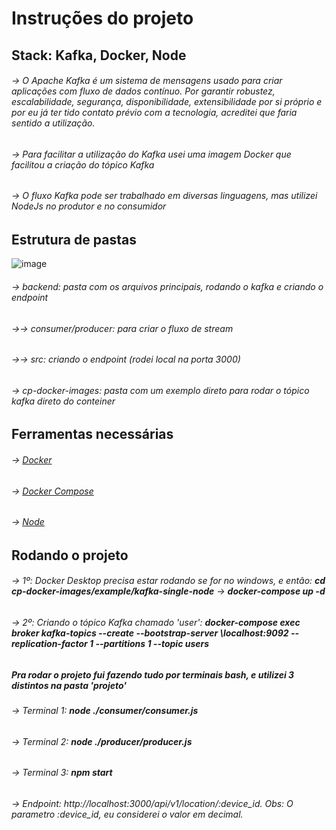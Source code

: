 # Instruções do projeto
## Stack: Kafka, Docker, Node
###### → O Apache Kafka é um sistema de mensagens usado para criar aplicações com fluxo de dados contínuo. Por garantir robustez, escalabilidade, segurança, disponibilidade, extensibilidade por si próprio e por eu já ter tido contato prévio com a tecnologia, acreditei que faria sentido a utilização.
###### → Para facilitar a utilização do Kafka usei uma imagem Docker que facilitou a criação do tópico Kafka
###### → O fluxo Kafka pode ser trabalhado em diversas linguagens, mas utilizei NodeJs no produtor e no consumidor
## Estrutura de pastas
![image](https://user-images.githubusercontent.com/25610151/180105389-3285db19-4a83-4268-8293-c1f13306b7da.png)
###### → backend: pasta com os arquivos principais, rodando o kafka e criando o endpoint
###### →→ consumer/producer: para criar o fluxo de stream
###### →→ src:  criando o endpoint (rodei local na porta 3000)
###### → cp-docker-images: pasta com um exemplo direto para rodar o tópico kafka direto do conteiner
## Ferramentas necessárias
###### → [Docker](https://docs.docker.com/engine/install/)
###### → [Docker Compose](https://docs.docker.com/compose/install/#install-compose)
###### → [Node](https://nodejs.org/en/download/)
## Rodando o projeto
###### → 1º: Docker Desktop precisa estar rodando se for no windows, e então: ***cd cp-docker-images/example/kafka-single-node*** → ***docker-compose up -d***
###### → 2º: Criando o tópico Kafka chamado 'user': ***docker-compose exec broker kafka-topics --create --bootstrap-server \localhost:9092 --replication-factor 1 --partitions 1 --topic users*** 
##### Pra rodar o projeto fui fazendo tudo por terminais bash, e utilizei 3 distintos na pasta 'projeto'
###### → Terminal 1: ***node ./consumer/consumer.js***
###### → Terminal 2: ***node ./producer/producer.js***
###### → Terminal 3: ***npm start***
###### → Endpoint: http://localhost:3000/api/v1/location/:device_id. Obs: O parametro :device_id, eu considerei o valor em decimal.
